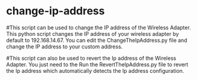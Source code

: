 # change-ip-address

#This script can be used to change the IP address of the Wireless Adapter. This python script changes the IP address of your wireless adapter by default to 192.168.14.67. You can edit the ChangeTheIpAddress.py file and change the IP address to your custom address.

#This script can also be used to revert the Ip address of the Wireless Adapter. You just need to the Run the RevertTheIpAddress.py file to revert the Ip address which automatically detects the Ip address configuration.

